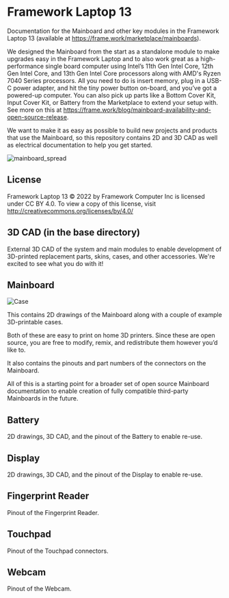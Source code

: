 # Framework Laptop 13
Documentation for the Mainboard and other key modules in the Framework Laptop 13 (available at https://frame.work/marketplace/mainboards).

We designed the Mainboard from the start as a standalone module to make upgrades easy in the Framework Laptop and to also work great as a high-performance single board computer using Intel’s 11th Gen Intel Core, 12th Gen Intel Core, and 13th Gen Intel Core processors along with AMD's Ryzen 7040 Series processors.  All you need to do is insert memory, plug in a USB-C power adapter, and hit the tiny power button on-board, and you’ve got a powered-up computer.  You can also pick up parts like a Bottom Cover Kit, Input Cover Kit, or Battery from the Marketplace to extend your setup with.  See more on this at https://frame.work/blog/mainboard-availability-and-open-source-release.

We want to make it as easy as possible to build new projects and products that use the Mainboard, so this repository contains 2D and 3D CAD as well as electrical documentation to help you get started.

![mainboard_spread](https://user-images.githubusercontent.com/28994301/155036191-9f03d3c9-7e09-4d69-83da-5ba8b3641d95.jpg)

## License

Framework Laptop 13 © 2022 by Framework Computer Inc is licensed under CC BY 4.0.
To view a copy of this license, visit http://creativecommons.org/licenses/by/4.0/

## 3D CAD (in the base directory)

External 3D CAD of the system and main modules to enable development of 3D-printed replacement parts,
skins, cases, and other accessories.  We're excited to see what you do with it!

## Mainboard

![Case](https://user-images.githubusercontent.com/28994301/187817348-42792225-093a-4b99-b51d-f74d154b59f4.png)

This contains 2D drawings of the Mainboard along with a couple of example 3D-printable cases.

Both of these are easy to print on home 3D printers.  Since these are open source, you are free to modify, remix, and redistribute them however you’d like to.

It also contains the pinouts and part numbers of the connectors on the Mainboard.

All of this is a starting point for a broader set of open source Mainboard documentation to enable creation of fully compatible third-party Mainboards in the future.

## Battery

2D drawings, 3D CAD, and the pinout of the Battery to enable re-use.

## Display

2D drawings, 3D CAD, and the pinout of the Display to enable re-use.

## Fingerprint Reader

Pinout of the Fingerprint Reader.

## Touchpad

Pinout of the Touchpad connectors.

## Webcam

Pinout of the Webcam.
